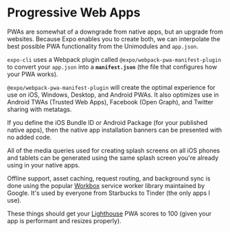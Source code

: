 # Progressive Web Apps

PWAs are somewhat of a downgrade from native apps, but an upgrade from websites. Because Expo enables you to create both, we can interpolate the best possible PWA functionality from the Unimodules and `app.json`.

`expo-cli` uses a Webpack plugin called `@expo/webpack-pwa-manifest-plugin` to convert your `app.json` into a **`manifest.json`** (the file that configures how your PWA works).

`@expo/webpack-pwa-manifest-plugin` will create the optimal experience for use on iOS, Windows, Desktop, and Android PWAs. It also optimizes use in Android TWAs (Trusted Web Apps), Facebook (Open Graph), and Twitter sharing with metatags.

If you define the iOS Bundle ID or Android Package (for your published native apps), then the native app installation banners can be presented with no added code.

All of the media queries used for creating splash screens on all iOS phones and tablets can be generated using the same splash screen you're already using in your native apps.

Offline support, asset caching, request routing, and background sync is done using the popular [Workbox][workbox] service worker library maintained by Google. It's used by everyone from Starbucks to Tinder (the only apps I use).

These things should get your [Lighthouse][lighthouse] PWA scores to 100 (given your app is performant and resizes properly).

[workbox]: https://developers.google.com/web/tools/workbox/
[lighthouse]: https://developers.google.com/web/tools/lighthouse/
